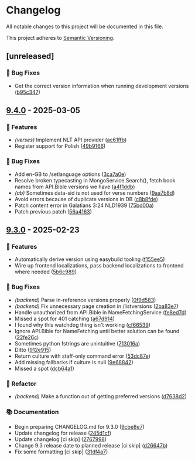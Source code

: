 # Changelog

All notable changes to this project will be documented in this file.

This project adheres to [Semantic Versioning](https://semver.org/spec/v2.0.0.html).

## [unreleased]

### 🐛 Bug Fixes

- Get the correct version information when running development versions ([b95c347](https://gitlab.com/kerygmadigital/BibleBot/BibleBot/-/commit/b95c347c80a8820c0556bf9d689e2917923dcd10))

## [9.4.0](https://gitlab.com/kerygmadigital/BibleBot/BibleBot/compare/v9.3.0..v9.4.0) - 2025-03-05

### 🚀 Features

- *(verses)* Implement NLT API provider ([ac61ffb](https://gitlab.com/kerygmadigital/BibleBot/BibleBot/-/commit/ac61ffb3e8631372f38a370162542e761380af9f))
- Register support for Polish ([49b9166](https://gitlab.com/kerygmadigital/BibleBot/BibleBot/-/commit/49b9166d1300d650bb8635a8b99e82c178c42bf4))

### 🐛 Bug Fixes

- Add en-GB to /setlanguage options ([3ca7a0e](https://gitlab.com/kerygmadigital/BibleBot/BibleBot/-/commit/3ca7a0ec990a9645ca52d84bf4f5672538486205))
- Resolve broken typecasting in MongoService.Search(), fetch book names from API.Bible versions we have ([a4f1ddb](https://gitlab.com/kerygmadigital/BibleBot/BibleBot/-/commit/a4f1ddb52c3d88167aeb2d23b461f99fed9848f6))
- *(ab)* Sometimes data-sid is not used for verse numbers ([9aa7b8d](https://gitlab.com/kerygmadigital/BibleBot/BibleBot/-/commit/9aa7b8d9748dbccee2113f626126a4510b6d0c09))
- Avoid errors because of duplicate versions in DB ([c8b8fde](https://gitlab.com/kerygmadigital/BibleBot/BibleBot/-/commit/c8b8fde234b75ce7f796004c5ea9ca1ed87aa8e6))
- Patch content error in Galatians 3:24 NLD1939 ([75bd00a](https://gitlab.com/kerygmadigital/BibleBot/BibleBot/-/commit/75bd00aeec944238046da42c7705faa9af2cca3f))
- Patch previous patch ([56a4163](https://gitlab.com/kerygmadigital/BibleBot/BibleBot/-/commit/56a416365bbb0dc84c1386554459b111dc25b451))

## [9.3.0](https://gitlab.com/kerygmadigital/BibleBot/BibleBot/compare/v9.2-beta..v9.3.0) - 2025-02-23

### 🚀 Features

- Automatically derive version using easybuild tooling ([f155ee5](https://gitlab.com/kerygmadigital/BibleBot/BibleBot/-/commit/f155ee5108de43a6815b1fe0a05594fe9c9901d0))
- Wire up frontend localizations, pass backend localizations to frontend where needed ([5b6c989](https://gitlab.com/kerygmadigital/BibleBot/BibleBot/-/commit/5b6c989855475368aa7d2d0fd875dc09c884aca9))

### 🐛 Bug Fixes

- *(backend)* Parse in-reference versions properly ([0f9d583](https://gitlab.com/kerygmadigital/BibleBot/BibleBot/-/commit/0f9d583535d9b519c385b800a8309ebb070d6799))
- *(backend)* Fix unnecessary page creation in /listversions ([2ba83e7](https://gitlab.com/kerygmadigital/BibleBot/BibleBot/-/commit/2ba83e7a4dcd986e54ddaa0533e9e56156a43400))
- Handle unauthorized from API.Bible in NameFetchingService ([fe8ed7d](https://gitlab.com/kerygmadigital/BibleBot/BibleBot/-/commit/fe8ed7d27313a011d0fa86cf1ab24a78688fb5b8))
- Missed a spot for 401 catching ([a67d914](https://gitlab.com/kerygmadigital/BibleBot/BibleBot/-/commit/a67d9146dd1fa85c9ce5d5225a7262a3cb2524bd))
- I found why this watchdog thing isn't working ([cf66539](https://gitlab.com/kerygmadigital/BibleBot/BibleBot/-/commit/cf6653968325e9d6dd5cdd388741525c996d6896))
- Ignore API.Bible for NameFetching until better solution can be found ([22fe26c](https://gitlab.com/kerygmadigital/BibleBot/BibleBot/-/commit/22fe26cb2f900c550f711e3e2c21f40bc410a443))
- Sometimes python fstrings are unintuitive ([713016a](https://gitlab.com/kerygmadigital/BibleBot/BibleBot/-/commit/713016a71aabafeb8b80bb1d64c0dfe1811df27b))
- Ditto ([912e915](https://gitlab.com/kerygmadigital/BibleBot/BibleBot/-/commit/912e915ca7981c8e4835d969e90b02b3bd5dc34c))
- Return culture with staff-only command error ([53dc87e](https://gitlab.com/kerygmadigital/BibleBot/BibleBot/-/commit/53dc87e840d52105cf6a92d810fbbccf77846909))
- Add missing fallbacks if culture is null ([9e68842](https://gitlab.com/kerygmadigital/BibleBot/BibleBot/-/commit/9e6884243020a15ef84ab87a56be800d3e4c4269))
- Missed a spot ([dcb64a1](https://gitlab.com/kerygmadigital/BibleBot/BibleBot/-/commit/dcb64a10578f34e08b39afb651cae80a10241adb))

### 🚜 Refactor

- *(backend)* Make a function out of getting preferred versions ([d7638d2](https://gitlab.com/kerygmadigital/BibleBot/BibleBot/-/commit/d7638d2d5b4148dbcb2b43acc4790fc8a658fb05))

### 📚 Documentation

- Begin preparing CHANGELOG.md for 9.3.0 ([9cbe8e7](https://gitlab.com/kerygmadigital/BibleBot/BibleBot/-/commit/9cbe8e75045b0f0506a0259050e297439aeae5c8))
- Update changelog for release ([245d1cf](https://gitlab.com/kerygmadigital/BibleBot/BibleBot/-/commit/245d1cf9389d65d1a47ca27457081ec004c239c0))
- Update changelog [ci skip] ([2767998](https://gitlab.com/kerygmadigital/BibleBot/BibleBot/-/commit/27679985beb4a0b21884aa01bf4ba65c00acb0ea))
- Change 9.3 release date to planned release [ci skip] ([d26647b](https://gitlab.com/kerygmadigital/BibleBot/BibleBot/-/commit/d26647bb17b24f442ea91c2fe10bbace153297b8))
- Fix some formatting [ci skip] ([31df4a7](https://gitlab.com/kerygmadigital/BibleBot/BibleBot/-/commit/31df4a78e2590b118c1061469a8293bd2eb59de7))

<!-- generated by git-cliff -->

